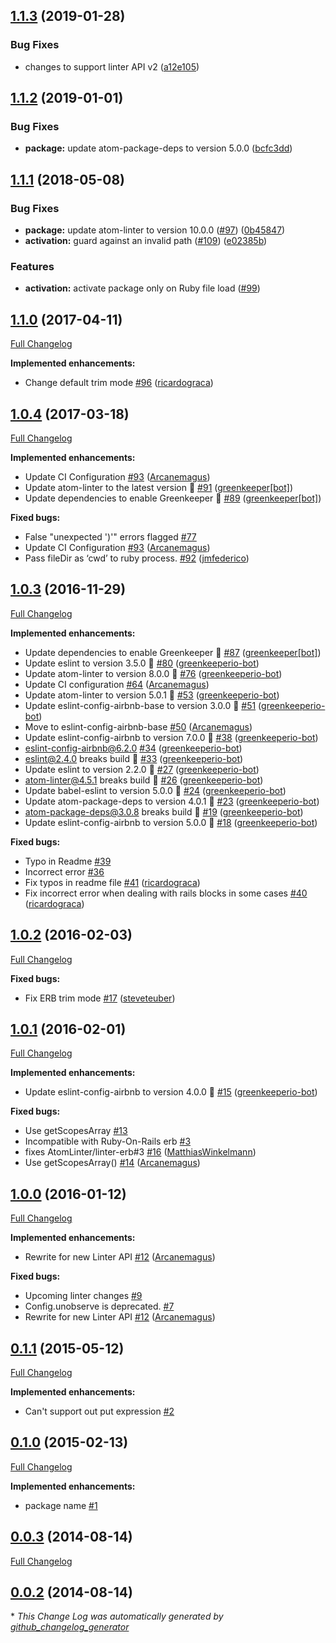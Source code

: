 ## [1.1.3](https://github.com/AtomLinter/linter-erb/compare/v1.1.2...v1.1.3) (2019-01-28)


### Bug Fixes

* changes to support linter API v2 ([a12e105](https://github.com/AtomLinter/linter-erb/commit/a12e105))

## [1.1.2](https://github.com/AtomLinter/linter-erb/compare/v1.1.1...v1.1.2) (2019-01-01)


### Bug Fixes

* **package:** update atom-package-deps to version 5.0.0 ([bcfc3dd](https://github.com/AtomLinter/linter-erb/commit/bcfc3dd))

<a name="1.1.1"></a>
## [1.1.1](https://github.com/AtomLinter/linter-erb/compare/v1.1.0...v1.1.1) (2018-05-08)


### Bug Fixes

* **package:** update atom-linter to version 10.0.0 ([#97](https://github.com/AtomLinter/linter-erb/issues/97)) ([0b45847](https://github.com/AtomLinter/linter-erb/commit/0b45847))
* **activation:** guard against an invalid path ([#109](https://github.com/AtomLinter/linter-erb/pull/109)) ([e02385b](https://github.com/AtomLinter/linter-erb/commit/e02385b))

### Features

* **activation:** activate package only on Ruby file load ([#99](https://github.com/AtomLinter/linter-erb/pull/99))

## [1.1.0](https://github.com/AtomLinter/linter-erb/tree/v1.0.5) (2017-04-11)
[Full Changelog](https://github.com/AtomLinter/linter-erb/compare/v1.0.4...v1.1.0)

**Implemented enhancements:**

- Change default trim mode [\#96](https://github.com/AtomLinter/linter-erb/pull/93) ([ricardograca](https://github.com/ricardograca))

## [1.0.4](https://github.com/AtomLinter/linter-erb/tree/v1.0.4) (2017-03-18)
[Full Changelog](https://github.com/AtomLinter/linter-erb/compare/v1.0.3...v1.0.4)

**Implemented enhancements:**

- Update CI Configuration [\#93](https://github.com/AtomLinter/linter-erb/pull/93) ([Arcanemagus](https://github.com/Arcanemagus))
- Update atom-linter to the latest version 🚀 [\#91](https://github.com/AtomLinter/linter-erb/pull/91) ([greenkeeper[bot]](https://github.com/integration/greenkeeper))
- Update dependencies to enable Greenkeeper 🌴 [\#89](https://github.com/AtomLinter/linter-erb/pull/89) ([greenkeeper[bot]](https://github.com/integration/greenkeeper))

**Fixed bugs:**

- False "unexpected '\)'" errors flagged [\#77](https://github.com/AtomLinter/linter-erb/issues/77)
- Update CI Configuration [\#93](https://github.com/AtomLinter/linter-erb/pull/93) ([Arcanemagus](https://github.com/Arcanemagus))
- Pass fileDir as ‘cwd’ to ruby process. [\#92](https://github.com/AtomLinter/linter-erb/pull/92) ([jmfederico](https://github.com/jmfederico))

## [1.0.3](https://github.com/AtomLinter/linter-erb/tree/v1.0.3) (2016-11-29)
[Full Changelog](https://github.com/AtomLinter/linter-erb/compare/v1.0.2...v1.0.3)

**Implemented enhancements:**

- Update dependencies to enable Greenkeeper 🌴 [\#87](https://github.com/AtomLinter/linter-erb/pull/87) ([greenkeeper[bot]](https://github.com/integration/greenkeeper))
- Update eslint to version 3.5.0 🚀 [\#80](https://github.com/AtomLinter/linter-erb/pull/80) ([greenkeeperio-bot](https://github.com/greenkeeperio-bot))
- Update atom-linter to version 8.0.0 🚀 [\#76](https://github.com/AtomLinter/linter-erb/pull/76) ([greenkeeperio-bot](https://github.com/greenkeeperio-bot))
- Update CI configuration [\#64](https://github.com/AtomLinter/linter-erb/pull/64) ([Arcanemagus](https://github.com/Arcanemagus))
- Update atom-linter to version 5.0.1 🚀 [\#53](https://github.com/AtomLinter/linter-erb/pull/53) ([greenkeeperio-bot](https://github.com/greenkeeperio-bot))
- Update eslint-config-airbnb-base to version 3.0.0 🚀 [\#51](https://github.com/AtomLinter/linter-erb/pull/51) ([greenkeeperio-bot](https://github.com/greenkeeperio-bot))
- Move to eslint-config-airbnb-base [\#50](https://github.com/AtomLinter/linter-erb/pull/50) ([Arcanemagus](https://github.com/Arcanemagus))
- Update eslint-config-airbnb to version 7.0.0 🚀 [\#38](https://github.com/AtomLinter/linter-erb/pull/38) ([greenkeeperio-bot](https://github.com/greenkeeperio-bot))
- eslint-config-airbnb@6.2.0 [\#34](https://github.com/AtomLinter/linter-erb/pull/34) ([greenkeeperio-bot](https://github.com/greenkeeperio-bot))
- eslint@2.4.0 breaks build 🚨 [\#33](https://github.com/AtomLinter/linter-erb/pull/33) ([greenkeeperio-bot](https://github.com/greenkeeperio-bot))
- Update eslint to version 2.2.0 🚀 [\#27](https://github.com/AtomLinter/linter-erb/pull/27) ([greenkeeperio-bot](https://github.com/greenkeeperio-bot))
- atom-linter@4.5.1 breaks build 🚨 [\#26](https://github.com/AtomLinter/linter-erb/pull/26) ([greenkeeperio-bot](https://github.com/greenkeeperio-bot))
- Update babel-eslint to version 5.0.0 🚀 [\#24](https://github.com/AtomLinter/linter-erb/pull/24) ([greenkeeperio-bot](https://github.com/greenkeeperio-bot))
- Update atom-package-deps to version 4.0.1 🚀 [\#23](https://github.com/AtomLinter/linter-erb/pull/23) ([greenkeeperio-bot](https://github.com/greenkeeperio-bot))
- atom-package-deps@3.0.8 breaks build 🚨 [\#19](https://github.com/AtomLinter/linter-erb/pull/19) ([greenkeeperio-bot](https://github.com/greenkeeperio-bot))
- Update eslint-config-airbnb to version 5.0.0 🚀 [\#18](https://github.com/AtomLinter/linter-erb/pull/18) ([greenkeeperio-bot](https://github.com/greenkeeperio-bot))

**Fixed bugs:**

- Typo in Readme [\#39](https://github.com/AtomLinter/linter-erb/issues/39)
- Incorrect error [\#36](https://github.com/AtomLinter/linter-erb/issues/36)
- Fix typos in readme file [\#41](https://github.com/AtomLinter/linter-erb/pull/41) ([ricardograca](https://github.com/ricardograca))
- Fix incorrect error when dealing with rails blocks in some cases [\#40](https://github.com/AtomLinter/linter-erb/pull/40) ([ricardograca](https://github.com/ricardograca))

## [1.0.2](https://github.com/AtomLinter/linter-erb/tree/v1.0.2) (2016-02-03)
[Full Changelog](https://github.com/AtomLinter/linter-erb/compare/v1.0.1...v1.0.2)

**Fixed bugs:**

- Fix ERB trim mode [\#17](https://github.com/AtomLinter/linter-erb/pull/17) ([steveteuber](https://github.com/steveteuber))

## [1.0.1](https://github.com/AtomLinter/linter-erb/tree/v1.0.1) (2016-02-01)
[Full Changelog](https://github.com/AtomLinter/linter-erb/compare/v1.0.0...v1.0.1)

**Implemented enhancements:**

- Update eslint-config-airbnb to version 4.0.0 🚀 [\#15](https://github.com/AtomLinter/linter-erb/pull/15) ([greenkeeperio-bot](https://github.com/greenkeeperio-bot))

**Fixed bugs:**

- Use getScopesArray [\#13](https://github.com/AtomLinter/linter-erb/issues/13)
- Incompatible with Ruby-On-Rails erb [\#3](https://github.com/AtomLinter/linter-erb/issues/3)
- fixes AtomLinter/linter-erb\#3 [\#16](https://github.com/AtomLinter/linter-erb/pull/16) ([MatthiasWinkelmann](https://github.com/MatthiasWinkelmann))
- Use getScopesArray\(\) [\#14](https://github.com/AtomLinter/linter-erb/pull/14) ([Arcanemagus](https://github.com/Arcanemagus))

## [1.0.0](https://github.com/AtomLinter/linter-erb/tree/v1.0.0) (2016-01-12)
[Full Changelog](https://github.com/AtomLinter/linter-erb/compare/v0.1.1...v1.0.0)

**Implemented enhancements:**

- Rewrite for new Linter API [\#12](https://github.com/AtomLinter/linter-erb/pull/12) ([Arcanemagus](https://github.com/Arcanemagus))

**Fixed bugs:**

- Upcoming linter changes [\#9](https://github.com/AtomLinter/linter-erb/issues/9)
- Config.unobserve is deprecated. [\#7](https://github.com/AtomLinter/linter-erb/issues/7)
- Rewrite for new Linter API [\#12](https://github.com/AtomLinter/linter-erb/pull/12) ([Arcanemagus](https://github.com/Arcanemagus))

## [0.1.1](https://github.com/AtomLinter/linter-erb/tree/v0.1.1) (2015-05-12)
[Full Changelog](https://github.com/AtomLinter/linter-erb/compare/v0.1.0...v0.1.1)

**Implemented enhancements:**

- Can't support out put expression [\#2](https://github.com/AtomLinter/linter-erb/issues/2)

## [0.1.0](https://github.com/AtomLinter/linter-erb/tree/v0.1.0) (2015-02-13)
[Full Changelog](https://github.com/AtomLinter/linter-erb/compare/v0.0.3...v0.1.0)

**Implemented enhancements:**

- package name [\#1](https://github.com/AtomLinter/linter-erb/issues/1)

## [0.0.3](https://github.com/AtomLinter/linter-erb/tree/v0.0.3) (2014-08-14)
[Full Changelog](https://github.com/AtomLinter/linter-erb/compare/v0.0.2...v0.0.3)

## [0.0.2](https://github.com/AtomLinter/linter-erb/tree/v0.0.2) (2014-08-14)


\* *This Change Log was automatically generated by [github_changelog_generator](https://github.com/skywinder/Github-Changelog-Generator)*
